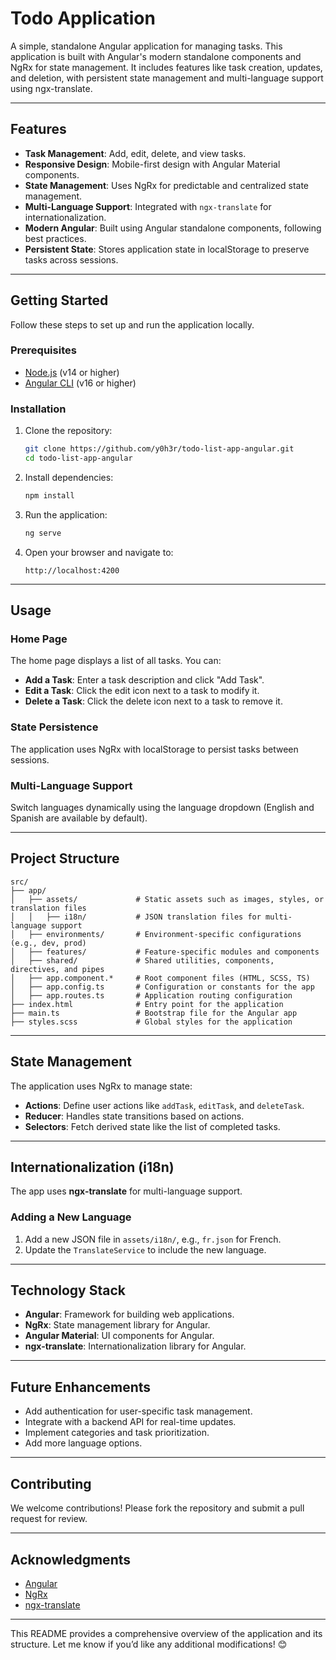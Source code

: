 
# **Todo Application**

A simple, standalone Angular application for managing tasks. This application is built with Angular's modern standalone components and NgRx for state management. It includes features like task creation, updates, and deletion, with persistent state management and multi-language support using ngx-translate.

---

## **Features**

- **Task Management**: Add, edit, delete, and view tasks.
- **Responsive Design**: Mobile-first design with Angular Material components.
- **State Management**: Uses NgRx for predictable and centralized state management.
- **Multi-Language Support**: Integrated with `ngx-translate` for internationalization.
- **Modern Angular**: Built using Angular standalone components, following best practices.
- **Persistent State**: Stores application state in localStorage to preserve tasks across sessions.

---

## **Getting Started**

Follow these steps to set up and run the application locally.

### **Prerequisites**

- [Node.js](https://nodejs.org/) (v14 or higher)
- [Angular CLI](https://angular.io/cli) (v16 or higher)

### **Installation**

1. Clone the repository:
   ```bash
   git clone https://github.com/y0h3r/todo-list-app-angular.git
   cd todo-list-app-angular
   ```

2. Install dependencies:
   ```bash
   npm install
   ```

3. Run the application:
   ```bash
   ng serve
   ```

4. Open your browser and navigate to:
   ```
   http://localhost:4200
   ```

---

## **Usage**

### **Home Page**
The home page displays a list of all tasks. You can:
- **Add a Task**: Enter a task description and click "Add Task".
- **Edit a Task**: Click the edit icon next to a task to modify it.
- **Delete a Task**: Click the delete icon next to a task to remove it.

### **State Persistence**
The application uses NgRx with localStorage to persist tasks between sessions.

### **Multi-Language Support**
Switch languages dynamically using the language dropdown (English and Spanish are available by default).

---

## **Project Structure**

```
src/
├── app/
│   ├── assets/             # Static assets such as images, styles, or translation files
│   │   ├── i18n/           # JSON translation files for multi-language support
│   ├── environments/       # Environment-specific configurations (e.g., dev, prod)
│   ├── features/           # Feature-specific modules and components
│   ├── shared/             # Shared utilities, components, directives, and pipes
│   ├── app.component.*     # Root component files (HTML, SCSS, TS)
│   ├── app.config.ts       # Configuration or constants for the app
│   ├── app.routes.ts       # Application routing configuration
├── index.html              # Entry point for the application
├── main.ts                 # Bootstrap file for the Angular app
├── styles.scss             # Global styles for the application
```

---

## **State Management**

The application uses NgRx to manage state:

- **Actions**: Define user actions like `addTask`, `editTask`, and `deleteTask`.
- **Reducer**: Handles state transitions based on actions.
- **Selectors**: Fetch derived state like the list of completed tasks.

---

## **Internationalization (i18n)**

The app uses **ngx-translate** for multi-language support.

### Adding a New Language

1. Add a new JSON file in `assets/i18n/`, e.g., `fr.json` for French.
2. Update the `TranslateService` to include the new language.

---

## **Technology Stack**

- **Angular**: Framework for building web applications.
- **NgRx**: State management library for Angular.
- **Angular Material**: UI components for Angular.
- **ngx-translate**: Internationalization library for Angular.

---

## **Future Enhancements**

- Add authentication for user-specific task management.
- Integrate with a backend API for real-time updates.
- Implement categories and task prioritization.
- Add more language options.

---

## **Contributing**

We welcome contributions! Please fork the repository and submit a pull request for review.

---

## **Acknowledgments**

- [Angular](https://angular.io/)
- [NgRx](https://ngrx.io/)
- [ngx-translate](https://github.com/ngx-translate/core)

---

This README provides a comprehensive overview of the application and its structure. Let me know if you’d like any additional modifications! 😊
